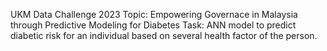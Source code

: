 UKM Data Challenge 2023
Topic: Empowering Governace in Malaysia through Predictive Modeling for Diabetes
Task: ANN model to predict diabetic risk for an individual based on several health factor of the person. 
